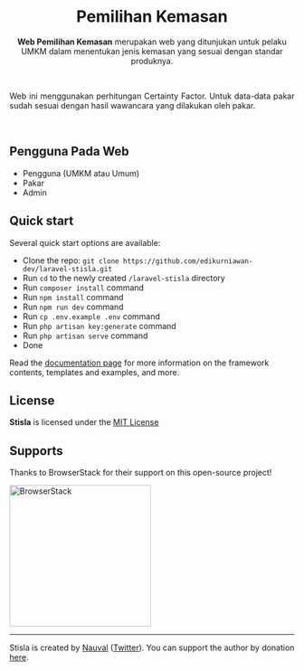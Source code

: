 <h1 align="center">Pemilihan Kemasan</h1>

<span align="center">

**Web Pemilihan Kemasan** merupakan web yang ditunjukan untuk pelaku UMKM dalam menentukan jenis kemasan yang sesuai dengan standar produknya.

</span>


<br>

<span align="justify">

Web ini menggunakan perhitungan Certainty Factor. Untuk data-data pakar sudah sesuai dengan hasil wawancara yang dilakukan oleh pakar.

</span>

<br>

## Pengguna Pada Web

- Pengguna (UMKM atau Umum)
- Pakar
- Admin

## Quick start

Several quick start options are available:

-   Clone the repo: `git clone https://github.com/edikurniawan-dev/laravel-stisla.git`
-   Run `cd` to the newly created `/laravel-stisla` directory
-   Run `composer install` command
-   Run `npm install` command
-   Run `npm run dev` command
-   Run `cp .env.example .env` command
-   Run `php artisan key:generate` command
-   Run `php artisan serve` command
-   Done

Read the [documentation page](https://getstisla.com/docs) for more information on the framework contents, templates and examples, and more.

## License

**Stisla** is licensed under the [MIT License](LICENSE)

## Supports

Thanks to BrowserStack for their support on this open-source project!

<a href="https://www.browserstack.com">
  <img src="https://getstisla.com/svg/Browserstack-logo.svg" alt="BrowserStack" width="250">
</a>

---

Stisla is created by [Nauval](http://nauv.al) ([Twitter](https://twitter.com/mhdnauvalazhar)). You can support the author by donation [here](https://www.buymeacoffee.com/mhd).
